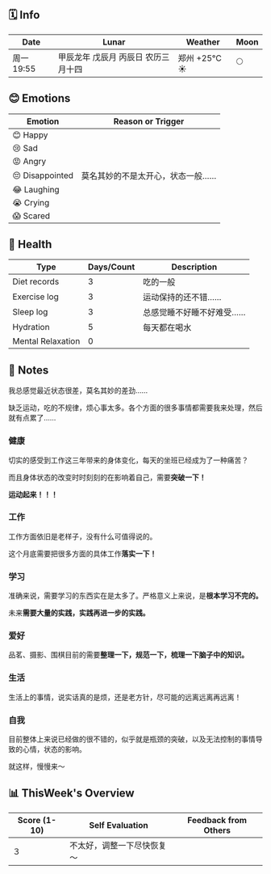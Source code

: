## 🗓️ Info

| Date       | Lunar | Weather | Moon                                                 |
| -------------- | ------------ | ---- | ---- |
| 周一 19:55 | 甲辰龙年 戊辰月 丙辰日 农历三月十四 |  郑州 +25°C ☀️   | 🌕 |

## 😊 Emotions

| Emotion          | Reason or Trigger              |
|------------------|-------------------------------|
| 😊 Happy         |                     |
| 😢 Sad           |                     |
| 😡 Angry         |                   |
| 😔 Disappointed  | 莫名其妙的不是太开心，状态一般…… |
| 😂 Laughing      |                   |
| 😭 Crying        |                     |
| 😱 Scared        |                     |

## 🍎 Health

| Type              | Days/Count | Description             |
| ----------------- | ---------- | ----------------------- |
| Diet records      | 3 | 吃的一般 |
| Exercise log      | 3 | 运动保持的还不错…… |
| Sleep log         | 3 | 总感觉睡不好睡不好难受…… |
| Hydration         | 5 | 每天都在喝水 |
| Mental Relaxation | 0 |      |

## 📝 Notes

我总感觉最近状态很差，莫名其妙的差劲……

缺乏运动，吃的不规律，烦心事太多。各个方面的很多事情都需要我来处理，然后就有点累了……

### 健康

切实的感受到工作这三年带来的身体变化，每天的坐班已经成为了一种痛苦？

而且身体状态的改变时时刻刻的在影响着自己，需要**突破一下！**

**运动起来！！！**

### 工作

工作方面依旧是老样子，没有什么可值得说的。

这个月底需要把很多方面的具体工作**落实一下！**

### 学习

准确来说，需要学习的东西实在是太多了。严格意义上来说，是**根本学习不完的。**

未来**需要大量的实践，实践再进一步的实践。**

### 爱好

品茗、摄影、围棋目前的需要**整理一下，规范一下，梳理一下脑子中的知识。**

### 生活

生活上的事情，说实话真的是烦，还是老方针，尽可能的远离远离再远离！

### 自我

目前整体上来说已经做的很不错的，似乎就是瓶颈的突破，以及无法控制的事情导致的心情，状态的影响。

就这样，慢慢来～

## 📊 ThisWeek's Overview

| Score (1-10) | Self Evaluation            | Feedback from Others |
| ------------ | -------------------------- | -------------------- |
| ３           | 不太好，调整一下尽快恢复～ |                      |

